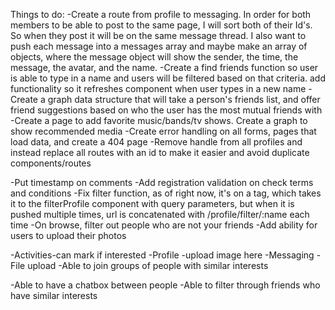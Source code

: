 Things to do:
-Create a route from profile to messaging. In order for both members to be able to post to the same page, I will sort both of their Id's. So when they post it will be on the same message thread. I also want to push each message into a messages array and maybe make an array of objects, where the message object will show the sender, the time, the message, the avatar, and the name.
-Create a find friends function so user is able to type in a name and users will be filtered based on that criteria. add functionality so it refreshes component when user types in a new name
-Create a graph data structure that will take a person's friends list, and offer friend suggestions based on who the user has the most mutual friends with
-Create a page to add favorite music/bands/tv shows. Create a graph to show recommended media
-Create error handling on all forms, pages that load data, and create a 404 page
-Remove handle from all profiles and instead replace all routes with an id to make it easier and avoid duplicate components/routes

-Put timestamp on comments
-Add registration validation on check terms and conditions
-Fix filter function, as of right now, it's on a <Link> tag, which takes it to the filterProfile component with query parameters, but when it is pushed multiple times, url is concatenated with /profile/filter/:name each time
-On browse, filter out people who are not your friends
-Add ability for users to upload their photos

-Activities-can mark if interested
-Profile -upload image here
-Messaging
-File upload
-Able to join groups of people with similar interests

-Able to have a chatbox between people
-Able to filter through friends who have similar interests
